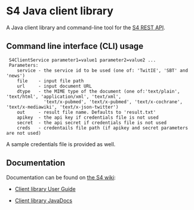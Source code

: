 S4 Java client library
=============================

A Java client library and command-line tool for the [S4 REST API][1].

## Command line interface (CLI) usage

```
 S4ClientService parameter1=value1 parameter2=value2 ...
 Parameters:
	service - the service id to be used (one of: 'TwitIE', 'SBT' and 'news')
	file	- input file path
	url     - input document URL
	dtype   - the MIME type of the document (one of:'text/plain', 'text/html', 'application/xml', 'text/xml',
	          'text/x-pubmed', 'text/x-pubmed', 'text/x-cochrane', 'text/x-mediawiki', 'text/x-json-twitter')
	out     - result file name. Defaults to 'result.txt'
	apikey  - the api key if credentials file is not used
	secret  - the api secret if credentials file is not used
	creds   - credentails file path (if apikey and secret parameters are not used)
```

A sample credentials file is provided as well.

## Documentation

Documentation can be found on [the S4 wiki][2]:
- [Client library User Guide][3] 
- [Client library JavaDocs][4]



  [1]: http://docs.s4.ontotext.com/display/S4docs/REST+APIs
  [2]: http://docs.s4.ontotext.com/display/S4docs/Java+Client+API
  [3]: http://docs.s4.ontotext.com/display/S4docs/Java+Client+API
  [4]: http://ontotext-ad.github.io/S4/java-client/javadoc/
